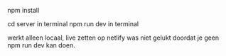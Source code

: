 npm install
 

cd server in terminal
npm run dev in terminal

werkt alleen locaal, live zetten op netlify was niet gelukt doordat je geen npm run dev kan doen.
